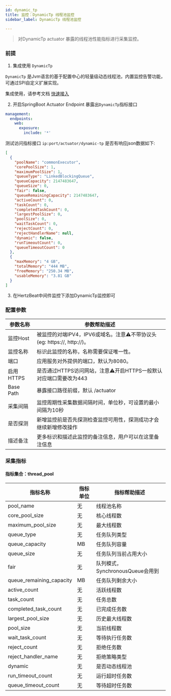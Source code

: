 ```yaml
---
id: dynamic_tp
title: 监控：DynamicTp 线程池监控      
sidebar_label: DynamicTp 线程池监控

---
```


> 对DynamicTp actuator 暴露的线程池性能指标进行采集监控。

### 前提  

1. 集成使用 `DynamicTp`  

`DynamicTp` 是Jvm语言的基于配置中心的轻量级动态线程池，内置监控告警功能，可通过SPI自定义扩展实现。

集成使用，请参考文档 [快速接入](https://dynamictp.cn/guide/use/quick-start.html)   

2. 开启SpringBoot Actuator Endpoint 暴露出`DynamicTp`指标接口  

```yaml
management:
  endpoints:
    web:
      exposure:
        include: '*'
```
测试访问指标接口 `ip:port/actuator/dynamic-tp` 是否有响应json数据如下:  

```json
[
  {
    "poolName": "commonExecutor",
    "corePoolSize": 1,
    "maximumPoolSize": 1,
    "queueType": "LinkedBlockingQueue",
    "queueCapacity": 2147483647,
    "queueSize": 0,
    "fair": false,
    "queueRemainingCapacity": 2147483647,
    "activeCount": 0,
    "taskCount": 0,
    "completedTaskCount": 0,
    "largestPoolSize": 0,
    "poolSize": 0,
    "waitTaskCount": 0,
    "rejectCount": 0,
    "rejectHandlerName": null,
    "dynamic": false,
    "runTimeoutCount": 0,
    "queueTimeoutCount": 0
  },
  {
    "maxMemory": "4 GB",
    "totalMemory": "444 MB",
    "freeMemory": "250.34 MB",
    "usableMemory": "3.81 GB"
  }
]
```

3. 在HertzBeat中间件监控下添加DynamicTp监控即可   


### 配置参数

| 参数名称     | 参数帮助描述                                               |
| ------------ |------------------------------------------------------|
| 监控Host     | 被监控的对端IPV4，IPV6或域名。注意⚠️不带协议头(eg: https://, http://)。 |
| 监控名称     | 标识此监控的名称，名称需要保证唯一性。                                  |
| 端口         | 应用服务对外提供的端口，默认为8080。                                 |
| 启用HTTPS   | 是否通过HTTPS访问网站，注意⚠️开启HTTPS一般默认对应端口需要改为443             |
 | Base Path | 暴露接口路径前缀，默认 /actuator                                |
| 采集间隔     | 监控周期性采集数据间隔时间，单位秒，可设置的最小间隔为10秒                       |
| 是否探测     | 新增监控前是否先探测检查监控可用性，探测成功才会继续新增修改操作                     |
| 描述备注     | 更多标识和描述此监控的备注信息，用户可以在这里备注信息                          |

### 采集指标

#### 指标集合：thread_pool

| 指标名称    | 指标单位 | 指标帮助描述                 |
|---------|------|------------------------|
| pool_name | 无    | 线程池名称                  |
| core_pool_size    | 无    | 核心线程数                  |
| maximum_pool_size      | 无    | 最大线程数                  |
| queue_type | 无    | 任务队列类型                 |
| queue_capacity   | MB   | 任务队列容量                 |
| queue_size  | 无    | 任务队列当前占用大小             |
| fair  | 无    | 队列模式，SynchronousQueue会用到 |
| queue_remaining_capacity  | MB   | 任务队列剩余大小               |
| active_count  | 无    | 活跃线程数                  |
| task_count  | 无    | 任务总数                   |
| completed_task_count  | 无    | 已完成任务数                 |
| largest_pool_size  | 无    | 历史最大线程数                |
| pool_size  | 无    | 当前线程数                  |
| wait_task_count  | 无    | 等待执行任务数                |
| reject_count  | 无    | 拒绝任务数                  |
| reject_handler_name  | 无    | 拒绝策略类型                 |
| dynamic  | 无    | 是否动态线程池                |
| run_timeout_count  | 无    | 运行超时任务数                |
| queue_timeout_count  | 无    | 等待超时任务数                |

